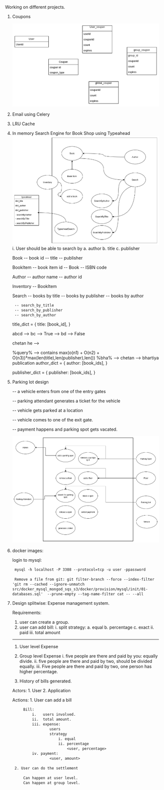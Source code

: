 Working on different projects.

1. Coupons


   ![Coupon diagram](./src/coupon/coupan.png?raw=true "Title")

2. Email using Celery
   
3. LRU Cache

4. In memory Search Engine for Book Shop using Typeahead
   ![Coupon diagram](./src/booksearch/booksearch.png?raw=true "Title")
    i.  User should be able to search by 
        a. author
        b. title
        c. publisher
    

    Book
        -- book id
        -- title
        -- publisher

    BookItem
        -- book item id
        -- Book
        -- ISBN code

    Author
        -- author name
        -- author id

    Inventory
        -- BookItem
    
    Search
        -- books by title
        -- books by publisher
        -- books by author
        
        -- search_by_title
        -- search_by_publisher
        -- search_by_author

    title_dict = {
        title: [book_id],
    }
    
    abcd --> bc --> True
        --> bd --> False
    
    chetan
    he --> 

    %query%
            --> contains max(o(n1) + O(n2) + O(n3))*max(len(title),len(publisher),len())
    %bha% --> chetan
          --> bhartiya publication
    author_dict = {
        author: [book_ids],
    }

    publisher_dict = {
            publisher: [book_ids],
        }

5. Parking lot design
   
    -- a vehicle enters from one of the entry gates
   
    -- parking attendant generates a ticket for the vehicle
   
    -- vehicle gets parked at a location
   
    -- vehicle comes to one of the exit gate.
   
    -- payment happens and parking spot gets vacated.
   
    ![Parking diagram](./src/parkinglot/parkinglot.png?raw=true "Title")
   
6. docker images:

    login to mysql:
   
        mysql -h localhost -P 3308 --protocol=tcp -u user -ppassword

        Remove a file from git: git filter-branch --force --index-filter 'git rm --cached --ignore-unmatch  src/docker_mysql_mongod_sqs_s3/docker/provision/mysql/init/01-databases.sql'  --prune-empty --tag-name-filter cat -- --all

7. Design splitwise:
    Expense management system.
       
    Requirements:
   
    1. user can create a group.
    2. user can add bill:
        i. split strategy:
            a. equal
            b. percentage
            c. exact
        ii. paid
        iii. total amount
       
    
    -------
    1. User level Expense
    2. Group level Expense
        i. five people are there and paid by you: equally divide.
        ii. five people are there and paid by two, should be divided equally.
        iii. Five people are there and paid by two, one person has higher percentage.
    
    3. History of bills generated.

    Actors:
        1. User
        2. Application
    
    Actions:
        1. User can add a bill
        
            Bill:
                i.   users involved.
                ii.  total amount.
                iii. expense: 
                        users
                        strategy
                            i. equal
                            ii. percentage
                                <user, percentage>        
                iv. payment:
                        <user, amount>
        
        2. User can do the settlement
            
            Can happen at user level.
            Can happen at group level.